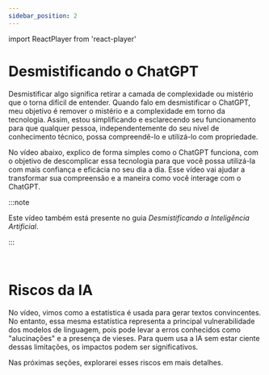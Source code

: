 ```yaml
---
sidebar_position: 2
---
```

import ReactPlayer from 'react-player'

# Desmistificando o ChatGPT
Desmistificar algo significa retirar a camada de complexidade ou mistério que o torna difícil de entender. Quando falo em desmistificar o ChatGPT, meu objetivo é remover o mistério e a complexidade em torno da tecnologia. Assim, estou simplificando e esclarecendo seu funcionamento para que qualquer pessoa, independentemente do seu nível de conhecimento técnico, possa compreendê-lo e utilizá-lo com propriedade.

No vídeo abaixo, explico de forma simples como o ChatGPT funciona, com o objetivo de descomplicar essa tecnologia para que você possa utilizá-la com mais confiança e eficácia no seu dia a dia. Esse vídeo vai ajudar a transformar sua compreensão e a maneira como você interage com o ChatGPT.


:::note

Este vídeo também está presente no guia *Desmistificando a Inteligência Artificial*.

:::

<center>
<ReactPlayer url='https://youtu.be/Ik_Zbxrp-AI' width='100%' controls='true' />
</center>
<br />

# Riscos da IA
No vídeo, vimos como a estatística é usada para gerar textos convincentes. No entanto, essa mesma estatística representa a principal vulnerabilidade dos modelos de linguagem, pois pode levar a erros conhecidos como "alucinações" e a presença de vieses. Para quem usa a IA sem estar ciente dessas limitações, os impactos podem ser significativos.

Nas próximas seções, explorarei esses riscos em mais detalhes.
